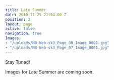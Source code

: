 ```yaml
---
title: Late Summer
date: 2016-11-25 21:54:00 Z
position: 3
layout: page
active: false
navigation: true
Images:
- "/uploads/MB-Web-sk3_Page_08_Image_0001.jpg"
- "/uploads/MB-Web-sk3_Page_07_Image_0001.jpg"
---
```


Stay Tuned!

Images for Late Summer are coming soon.
